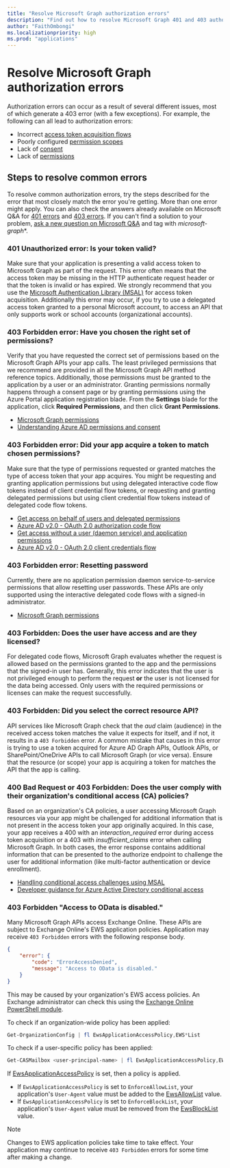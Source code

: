 ```yaml
---
title: "Resolve Microsoft Graph authorization errors"
description: "Find out how to resolve Microsoft Graph 401 and 403 authorization errors."
author: "FaithOmbongi"
ms.localizationpriority: high
ms.prod: "applications"
---
```


# Resolve Microsoft Graph authorization errors

Authorization errors can occur as a result of several different issues, most of which generate a 403 error (with a few exceptions). For example, the following can all lead to authorization errors:

* Incorrect [access token acquisition flows](/azure/active-directory/develop/active-directory-authentication-scenarios)
* Poorly configured [permission scopes](/azure/active-directory/develop/active-directory-v2-scopes)
* Lack of [consent](/azure/active-directory/develop/active-directory-devhowto-multi-tenant-overview#understanding-user-and-admin-consent)
* Lack of [permissions](/azure/active-directory/develop/v2-permissions-and-consent)

## Steps to resolve common errors

To resolve common authorization errors, try the steps described for the error that most closely match the error you're getting. More than one error might apply. You can also check the answers already available on Microsoft Q&A for [401 errors](/answers/search.html?c=&f=&includeChildren=&q=%5bmicrosoft-graph%5d+401+&redirect=search%2fsearch&sort=relevance&type=question+OR+idea+OR+kbentry+OR+answer+OR+topic+OR+user) and [403 errors](/answers/search.html?c=&f=&includeChildren=&q=%5bmicrosoft-graph%5d+403&redirect=search%2fsearch&sort=relevance&type=question+OR+idea+OR+kbentry+OR+answer+OR+topic+OR+user). If you can't find a solution to your problem, [ask a new question on Microsoft Q&A](/answers/products/m365#microsoft-graph) and tag with *microsoft-graph**.

### 401 Unauthorized error: Is your token valid?

Make sure that your application is presenting a valid access token to Microsoft Graph as part of the request. This error often means that the access token may be missing in the HTTP authenticate request header or that the token is invalid or has expired. We strongly recommend that you use the [Microsoft Authentication Library (MSAL)](/azure/active-directory/develop/msal-overview) for access token acquisition. Additionally this error may occur, if you try to use a delegated access token granted to a personal Microsoft account, to access an API that only supports work or school accounts (organizational accounts).

### 403 Forbidden error: Have you chosen the right set of permissions?

Verify that you have requested the correct set of permissions based on the Microsoft Graph APIs your app calls. The least privileged permissions that we recommend are provided in all the Microsoft Graph API method reference topics. Additionally, those permissions must be granted to the application by a user or an administrator. Granting permissions normally happens through a consent page or by granting permissions using the Azure Portal application registration blade. From the **Settings** blade for the application, click **Required Permissions**, and then click **Grant Permissions**.

* [Microsoft Graph permissions](./permissions-reference.md)
* [Understanding Azure AD permissions and consent](/azure/active-directory/develop/v2-permissions-and-consent)

### 403 Forbidden error: Did your app acquire a token to match chosen permissions?

Make sure that the type of permissions requested or granted matches the type of access token that your app acquires. You might be requesting and granting application permissions but using delegated interactive code flow tokens instead of client credential flow tokens, or requesting and granting delegated permissions but using client credential flow tokens instead of delegated code flow tokens.

* [Get access on behalf of users and delegated permissions](/graph/auth-v2-user)
* [Azure AD v2.0 - OAuth 2.0 authorization code flow](/azure/active-directory/develop/v2-oauth2-auth-code-flow)
* [Get access without a user (daemon service) and application permissions](/graph/auth-v2-service)
* [Azure AD v2.0 - OAuth 2.0 client credentials flow](/azure/active-directory/develop/v2-oauth2-client-creds-grant-flow)

### 403 Forbidden error: Resetting password

Currently, there are no application permission daemon service-to-service permissions that allow resetting user passwords. These APIs are only supported using the interactive delegated code flows with a signed-in administrator.

* [Microsoft Graph permissions](./permissions-reference.md)

### 403 Forbidden: Does the user have access and are they licensed?

For delegated code flows, Microsoft Graph evaluates whether the request is allowed based on the permissions granted to the app and the permissions that the signed-in user has. Generally, this error indicates that the user is not privileged enough to perform the request **or** the user is not licensed for the data being accessed. Only users with the required permissions or licenses can make the request successfully.

### 403 Forbidden: Did you select the correct resource API?

API services like Microsoft Graph check that the *aud* claim (audience) in the received access token matches the value it expects for itself, and if not, it results in a `403 Forbidden` error. A common mistake that causes in this error is trying to use a token acquired for Azure AD Graph APIs, Outlook APIs, or SharePoint/OneDrive APIs to call Microsoft Graph (or vice versa). Ensure that the resource (or scope) your app is acquiring a token for matches the API that the app is calling.

### 400 Bad Request or 403 Forbidden: Does the user comply with their organization's conditional access (CA) policies?

Based on an organization's CA policies, a user accessing Microsoft Graph resources via your app might be challenged for additional information that is not present in the access token your app originally acquired. In this case, your app receives a 400 with an *interaction_required* error during access token acquisition or a 403 with *insufficient_claims* error when calling Microsoft Graph. In both cases, the error response contains additional information that can be presented to the authorize endpoint to challenge the user for additional information (like multi-factor authentication or device enrollment).

* [Handling conditional access challenges using MSAL](/azure/active-directory/develop/msal-handling-exceptions#conditional-access-and-claims-challenges)
* [Developer guidance for Azure Active Directory conditional access](/azure/active-directory/develop/conditional-access-dev-guide)

### 403 Forbidden "Access to OData is disabled."

Many Microsoft Graph APIs access Exchange Online. These APIs are subject to Exchange Online's EWS application policies. Application may receive `403 Forbidden` errors with the following response body.

```json
{
    "error": {
        "code": "ErrorAccessDenied",
        "message": "Access to OData is disabled."
    }
}
```

This may be caused by your organization's EWS access policies. An Exchange administrator can check this using the [Exchange Online PowerShell module](/powershell/exchange/exchange-online-powershell-v2).

To check if an organization-wide policy has been applied:

```powershell
Get-OrganizationConfig | fl EwsApplicationAccessPolicy,EWS*List
```

To check if a user-specific policy has been applied:

```powershell
Get-CASMailbox <user-principal-name> | fl EwsApplicationAccessPolicy,EWS*List
```

If [EwsApplicationAccessPolicy](/powershell/module/exchange/set-organizationconfig#-ewsapplicationaccesspolicy) is set, then a policy is applied.

* If `EwsApplicationAccessPolicy` is set to `EnforceAllowList`, your application's `User-Agent` value must be added to the [EwsAllowList](/powershell/module/exchange/set-organizationconfig#-ewsallowlist) value.
* If `EwsApplicationAccessPolicy` is set to `EnforceBlockList`, your application's `User-Agent` value must be removed from the [EwsBlockList](/powershell/module/exchange/set-organizationconfig#-ewsblocklist) value.

> [!NOTE]
> Changes to EWS application policies take time to take effect. Your application may continue to receive `403 Forbidden` errors for some time after making a change.
